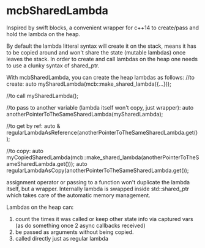 mcbSharedLambda
===============

Inspired by swift blocks, a convenient wrapper for c++14 to create/pass and hold the lambda on the heap.

By default the lambda litteral syntax will create it on the stack, means it has to be copied around and won't share the state (mutable lambdas) once leaves the stack. In order to create and call lambdas on the heap one needs to use a clunky syntax of shared_ptr.

With mcbSharedLambda, you can create the heap lambdas as follows:
  //to create:
  auto mySharedLambda(mcb::make_shared_lambda([](...){...}));
  
  //to call
  mySharedLambda();
  
  //to pass to another variable (lambda itself won't copy, just wrapper):
  auto anotherPointerToTheSameSharedLambda(mySharedLambda);
  
  //to get by ref:
    auto & regularLambdaAsReference(anotherPointerToTheSameSharedLambda.get());
  
  //to copy:
  auto myCopiedSharedLambda(mcb::make_shared_lambda(anotherPointerToTheSameSharedLambda.get()));
  auto regularLambdaAsCopy(anotherPointerToTheSameSharedLambda.get());
  
assignment operator or passing to a function won't duplicate the lambda itself, but a wrapper. Internally lambda is swapped inside std::shared_ptr which takes care of the automatic memory management.

Lambdas on the heap can:
1. count the times it was called or keep other state info via captured vars (as do something once 2 async callbacks received)
2. be passed as arguments without being copied.
3. called directly just as regular lambda

